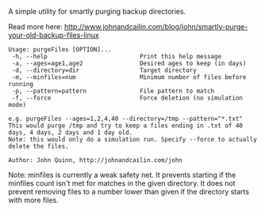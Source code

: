 A simple utility for smartly purging backup directories. 

Read more here: http://www.johnandcailin.com/blog/john/smartly-purge-your-old-backup-files-linux

```
Usage: purgeFiles [OPTION]...
 -h, --help                          Print this help message
 -a, --ages=age1,age2                Desired ages to keep (in days)
 -d, --directory=dir                 Target directory
 -m, --minfiles=num                  Minimum number of files before running
 -p, --pattern=pattern               File pattern to match
 -f, --force                         Force deletion (no simulation mode)

e.g. purgeFiles --ages=1,2,4,40 --directory=/tmp --pattern="*.txt"
This would purge /tmp and try to keep a files ending in .txt of 40 days, 4 days, 2 days and 1 day old. 
Note: this would only do a simulation run. Specify --force to actually delete the files. 

Author: John Quinn, http://johnandcailin.com/john
```

Note: minfiles is currently a weak safety net. It prevents starting if the
minfiles count isn't met for matches in the given directory. It does not
prevent removing files to a number lower than given if the directory starts
with more files.
